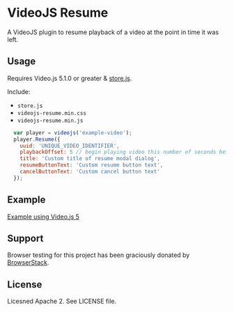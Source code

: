 # VideoJS Resume

A VideoJS plugin to resume playback of a video at the point in time it was left.

## Usage

Requires Video.js 5.1.0 or greater &amp; [store.js](https://github.com/marcuswestin/store.js/).

Include:
* `store.js`
* `videojs-resume.min.css`
* `videojs-resume.min.js`

```js
  var player = videojs('example-video');
  player.Resume({
    uuid: 'UNIQUE_VIDEO_IDENTIFIER',
    playbackOffset: 5 // begin playing video this number of seconds before it otherwise would.
    title: 'Custom title of resume modal dialog',
    resumeButtonText: 'Custom resume button text',
    cancelButtonText: 'Custom cancel button text'
  });
```

## Example

[Example using Video.js 5](https://sprice.github.io/videojs-resume/)

## Support

Browser testing for this project has been graciously donated by [BrowserStack](https://www.browserstack.com).

## License

Licesned Apache 2. See LICENSE file.

